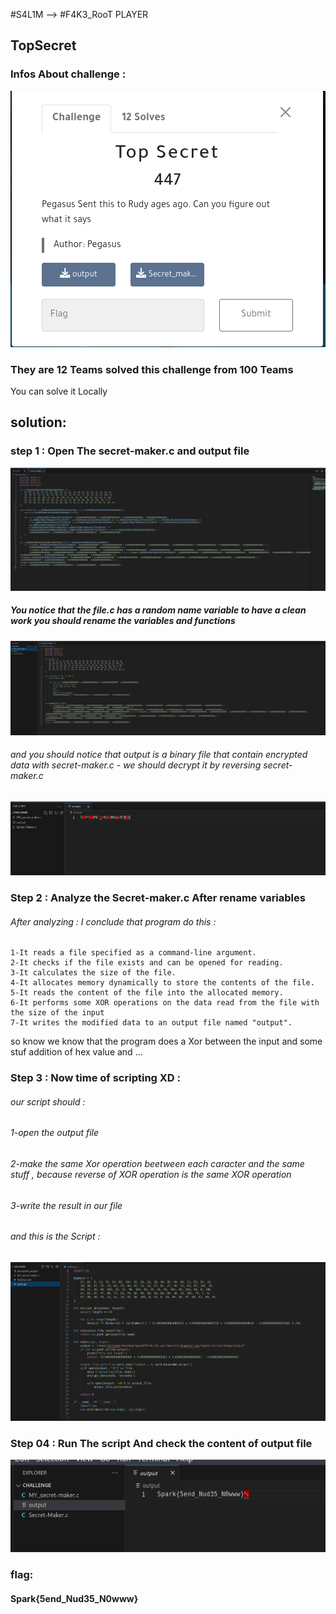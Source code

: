 #S4L1M --> #F4K3_RooT PLAYER

## TopSecret  	

### Infos About challenge : 

![](../Screenshot/P1.png)

### They are 12 Teams solved this challenge from 100 Teams
You can solve it Locally


## solution:



### step 1 : Open The secret-maker.c and output file


![](../Screenshot/P2.png)

##### You notice that the file.c has a random name variable to have a clean work you should rename the variables and functions 

![](../Screenshot/P3.png)


###### and you should notice that output is a binary file that contain encrypted data with secret-maker.c -  we should decrypt it by reversing secret-maker.c 

![](../Screenshot/P4.png)

### Step 2 : Analyze the Secret-maker.c After rename variables

###### After analyzing : I conclude that program do this : 

    1-It reads a file specified as a command-line argument.
    2-It checks if the file exists and can be opened for reading.
    3-It calculates the size of the file.
    4-It allocates memory dynamically to store the contents of the file.
    5-It reads the content of the file into the allocated memory.
    6-It performs some XOR operations on the data read from the file with the size of the input
    7-It writes the modified data to an output file named "output".
   

so know we know that the program does a Xor between the input and some stuf addition of hex value and ... 


### Step 3 : Now time of scripting XD : 

###### our script should : 
###### 1-open the output file  
###### 2-make the same Xor operation beetween each caracter and the same stuff , because reverse of XOR operation is the same XOR operation
###### 3-write the result in our file 

###### and this is the Script : 


![](../Screenshot/P6.png)



### Step 04  : Run The script And check the content of output file  



![](../Screenshot/P5.png)


### flag:

#### Spark{5end_Nud35_N0www}
